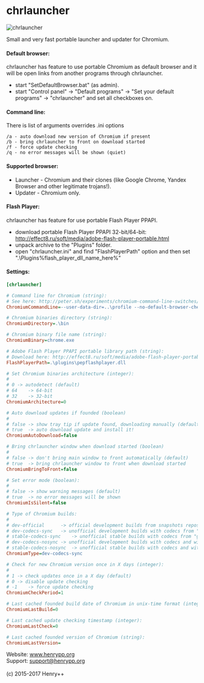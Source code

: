 # chrlauncher

![chrlauncher](http://www.henrypp.org/images/chrlauncher.jpg)

Small and very fast portable launcher and updater for Chromium.

#### Default browser:
chrlauncher has feature to use portable Chromium as default browser and it will be open links from another programs through chrlauncher.
- start "SetDefaultBrowser.bat" (as admin).
- start "Control panel" -> "Default programs" -> "Set your default programs" -> "chrlauncher" and set all checkboxes on.

#### Command line:
There is list of arguments overrides .ini options
```
/a - auto download new version of Chromium if present
/b - bring chrlauncher to front on download started
/f - force update checking
/q - no error messages will be shown (quiet)
```
#### Supported browser:
- Launcher - Chromium and their clones (like Google Chrome, Yandex Browser and other legitimate trojans!).
- Updater - Chromium only.

#### Flash Player:
chrlauncher has feature for use portable Flash Player PPAPI.
- download portable Flash Player PPAPI 32-bit/64-bit: http://effect8.ru/soft/media/adobe-flash-player-portable.html
- unpack archive to the "Plugins" folder.
- open "chrlauncher.ini" and find "FlashPlayerPath" option and then set ".\Plugins\%flash_player_dll_name_here%"

#### Settings:
~~~ini
[chrlauncher]

# Command line for Chromium (string):
# See here: http://peter.sh/experiments/chromium-command-line-switches/
ChromiumCommandLine=--user-data-dir=..\profile --no-default-browser-check --allow-outdated-plugins --disable-component-update

# Chromium binaries directory (string):
ChromiumDirectory=.\bin

# Chromium binary file name (string):
ChromiumBinary=chrome.exe

# Adobe Flash Player PPAPI portable library path (string):
# Download here: http://effect8.ru/soft/media/adobe-flash-player-portable.html
FlashPlayerPath=.\plugins\pepflashplayer.dll

# Set Chromium binaries architecture (integer):
#
# 0	-> autodetect (default)
# 64	-> 64-bit
# 32	-> 32-bit
ChromiumArchitecture=0

# Auto download updates if founded (boolean)
#
# false	-> show tray tip if update found, downloading manually (default)
# true	-> auto download update and install it!
ChromiumAutoDownload=false

# Bring chrlauncher window when download started (boolean)
#
# false	-> don't bring main window to front automatically (default)
# true	-> bring chrlauncher window to front when download started
ChromiumBringToFront=false

# Set error mode (boolean):
#
# false	-> show warning messages (default)
# true	-> no error messages will be shown
ChromiumIsSilent=false

# Type of Chromium builds:
#
# dev-official		-> official development builds from snapshots repository "commondatastorage.googleapis.com/chromium-browser-snapshots/index.html"
# dev-codecs-sync	-> unofficial development builds with codecs from "github.com/henrypp/chromium/releases" (default)
# stable-codecs-sync	-> unofficial stable builds with codecs from "github.com/henrypp/chromium/releases"
# dev-codecs-nosync	-> unofficial development builds with codecs and without the profile button from "github.com/henrypp/chromium/releases"
# stable-codecs-nosync	-> unofficial stable builds with codecs and without the profile button from "github.com/henrypp/chromium/releases"
ChromiumType=dev-codecs-sync

# Check for new Chromium version once in X days (integer):
#
# 1	-> check updates once in a X day (default)
# 0	-> disable update checking
# -1	-> force update checking
ChromiumCheckPeriod=1

# Last cached founded build date of Chromium in unix-time format (integer):
ChromiumLastBuild=0

# Last cached update checking timestamp (integer):
ChromiumLastCheck=0

# Last cached founded version of Chromium (string):
ChromiumLastVersion=
~~~
Website: www.henrypp.org<br />
Support: support@henrypp.org<br />
<br />
(c) 2015-2017 Henry++
